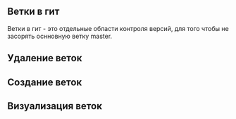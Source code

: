 ## Ветки в гит

Ветки в гит - это отдельные области контроля версий, для того чтобы не засорять оснновную ветку master.

## Удаление веток

## Создание веток

## Визуализация веток